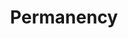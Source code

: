 ---
title: "Permanency"

spell:
  schools:
    - name:        "Universal"
      subschools:  []
      descriptors: []
  classes:
    - name:  "Sorcerer/Wizard"
      abbr:  "Sor/Wiz"
      level: 5
  components:         [V, S, XP]
  castingTime:        "2 rounds"
  range:              "See text"
  effect:             "See text"
  duration:           "Permanent; see text"
  savingThrow:        "None"
  spellResistance:    "No"
  xpCostSpecial:      "See tables above."
  description:        |
    This spell makes certain other spells permanent.

    Depending on the spell, you must be of a minimum caster level and must expend a number of XP.

    You can make the following spells permanent in regard to yourself.

    |---
    | Spell | Minimum Caster Level | XP Cost
    |-|-|-
    | _arcane sight_ | 11th | 1,500 XP
    | _comprehend languages_ | 9th | 500 XP
    | _darkvision_ | 10th | 1,000 XP
    | _detect magic_ | 9th | 500 XP
    | _read magic_ | 9th | 500 XP
    | _see invisibility_ | 10th | 1,000 XP
    | _tongues_ | 11th | 1,500 XP
    {: .table .table-bordered .table-hover }

    You cast the desired spell and then follow it with the _permanency_ spell. You cannot cast these spells on other creatures. This application of _permanency_ can be dispelled only by a caster of higher level than you were when you cast the spell.

    In addition to personal use, _permanency_ can be used to make the following spells permanent on yourself, another creature, or an object (as appropriate).

    |---
    | Spell | Minimum Caster Level | XP Cost
    |-|-|-
    | _enlarge person_ | 9th | 500 XP
    | _enlarge person, greater_ | 13th | 2,500 XP
    | _magic fang_ | 9th | 500 XP
    | _magic fang, greater_ | 11th | 1,500 XP
    | _reduce person_ | 9th | 500 XP
    | _reduce person, greater_ | 13th | 2,500 XP
    | _resistance_ | 9th | 500 XP
    | _telepathic bond_<sup>1</sup> | 13th | 2,500 XP
    |===
    | <sup>1</sup> Only bonds two creatures per casting of _permanency_. |<
    {: .table .table-bordered .table-hover }

    Additionally, the following spells can be cast upon objects or areas only and rendered permanent.

    |---
    | Spell | Minimum Caster Level | XP Cost
    |-|-|-
    | _alarm_ | 9th | 500 XP
    | {% spell_link animate-objects %} | 14th | 3,000 XP
    | _dancing lights_ | 9th | 500 XP
    | _gate_ | 17th | 7,500 XP
    | _ghost sound_ | 9th | 500 XP
    | _gust of wind_ | 11th | 1,500 XP
    | {% spell_link invisibility %} | 10th | 1,000 XP
    | _mage's private sanctum_ | 13th | 2,500 XP
    | _magic mouth_ | 10th | 1,000 XP
    | _phase door_ | 15th | 3,500 XP
    | _prismatic sphere_ | 17th | 4,500 XP
    | _prismatic wall_ | 16th | 4,000 XP
    | _shrink item_ | 11th | 1,500 XP
    | _solid fog_ | 12th | 2,000 XP
    | _stinking cloud_ | 11th | 1,500 XP
    | _symbol of death_ | 16th | 4,000 XP
    | _symbol of fear_ | 14th | 3,000 XP
    | _symbol of insanity_ | 16th | 4,000 XP
    | _symbol of pain_ | 13th | 2,500 XP
    | _symbol of persuasion_ | 14th | 3,000 XP
    | _symbol of sleep_ | 16th | 4,000 XP
    | _symbol of stunning_ | 15th | 3,500 XP
    | _symbol of weakness_ | 15th | 3,500 XP
    | _teleportation circle_ | 17th | 4,500 XP
    | _wall of fire_ | 12th | 2,000 XP
    | {% spell_link wall-of-force %} | 13th | 2,500 XP
    | _web_ | 10th | 1,000 XP
    {: .table .table-bordered .table-hover }

    Spells cast on other creatures, objects, or locations (not on you) are vulnerable to _dispel magic_ as normal.
---